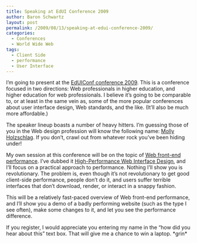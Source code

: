 ```yaml
---
title: Speaking at EdUI Conference 2009
author: Baron Schwartz
layout: post
permalink: /2009/08/13/speaking-at-edui-conference-2009/
categories:
  - Conferences
  - World Wide Web
tags:
  - Client Side
  - performance
  - User Interface
---
```

I&#8217;m going to present at the [EdUIConf conference 2009][1]. This is a conference focused in two directions: Web professionals in higher education, and higher education for web professionals. I believe it&#8217;s going to be comparable to, or at least in the same vein as, some of the more popular conferences about user interface design, Web standards, and the like. (It&#8217;ll also be much more affordable.)

The speaker lineup boasts a number of heavy hitters. I&#8217;m guessing those of you in the Web design profession will know the following name: [Molly Holzschlag][2]. If you don&#8217;t, crawl out from whatever rock you&#8217;ve been hiding under!

My own session at this conference will be on the topic of [Web front-end performance][3]. I&#8217;ve dubbed it [High-Performance Web Interface Design][3], and I&#8217;ll focus on a practical approach to performance. Nothing I&#8217;ll show you is revolutionary. The problem is, even though it&#8217;s not revolutionary to get good client-side performance, people don&#8217;t do it, and users suffer terrible interfaces that don&#8217;t download, render, or interact in a snappy fashion.

This will be a relatively fast-paced overview of Web front-end performance, and I&#8217;ll show you a demo of a badly performing website (such as the type I see often), make some changes to it, and let you see the performance difference.

If you register, I would appreciate you entering my name in the &#8220;how did you hear about this&#8221; text box. That will give me a chance to win a laptop. \*grin\*

 [1]: http://www.eduiconf.org/
 [2]: http://molly.com/
 [3]: http://www.eduiconf.org/session/high-performance-schwartz/